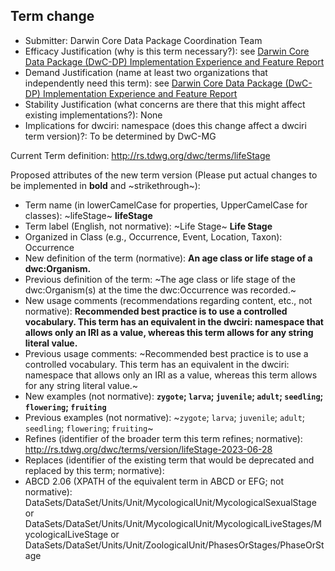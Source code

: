 ## Term change

* Submitter: Darwin Core Data Package Coordination Team
* Efficacy Justification (why is this term necessary?): see [Darwin Core Data Package (DwC-DP) Implementation Experience and Feature Report](https://gbif.github.io/dwc-dp/docs/dwc_dp_implementation_feature_reports.pdf)
* Demand Justification (name at least two organizations that independently need this term): see [Darwin Core Data Package (DwC-DP) Implementation Experience and Feature Report](https://gbif.github.io/dwc-dp/docs/dwc_dp_implementation_feature_reports.pdf)
* Stability Justification (what concerns are there that this might affect existing implementations?): None
* Implications for dwciri: namespace (does this change affect a dwciri term version)?: To be determined by DwC-MG

Current Term definition: http://rs.tdwg.org/dwc/terms/lifeStage

Proposed attributes of the new term version (Please put actual changes to be implemented in **bold** and ~strikethrough~):

* Term name (in lowerCamelCase for properties, UpperCamelCase for classes): ~lifeStage~ **lifeStage**
* Term label (English, not normative): ~Life Stage~ **Life Stage**
* Organized in Class (e.g., Occurrence, Event, Location, Taxon): Occurrence
* New definition of the term (normative): **An age class or life stage of a dwc:Organism.**
* Previous definition of the term: ~The age class or life stage of the dwc:Organism(s) at the time the dwc:Occurrence was recorded.~
* New usage comments (recommendations regarding content, etc., not normative): **Recommended best practice is to use a controlled vocabulary. This term has an equivalent in the dwciri: namespace that allows only an IRI as a value, whereas this term allows for any string literal value.** 
* Previous usage comments: ~Recommended best practice is to use a controlled vocabulary. This term has an equivalent in the dwciri: namespace that allows only an IRI as a value, whereas this term allows for any string literal value.~
* New examples (not normative): **`zygote`; `larva`; `juvenile`; `adult`; `seedling`; `flowering`; `fruiting`**
* Previous examples (not normative): ~`zygote`; `larva`; `juvenile`; `adult`; `seedling`; `flowering`; `fruiting`~
* Refines (identifier of the broader term this term refines; normative): http://rs.tdwg.org/dwc/terms/version/lifeStage-2023-06-28
* Replaces (identifier of the existing term that would be deprecated and replaced by this term; normative): 
* ABCD 2.06 (XPATH of the equivalent term in ABCD or EFG; not normative): DataSets/DataSet/Units/Unit/MycologicalUnit/MycologicalSexualStage or DataSets/DataSet/Units/Unit/MycologicalUnit/MycologicalLiveStages/MycologicalLiveStage or DataSets/DataSet/Units/Unit/ZoologicalUnit/PhasesOrStages/PhaseOrStage
